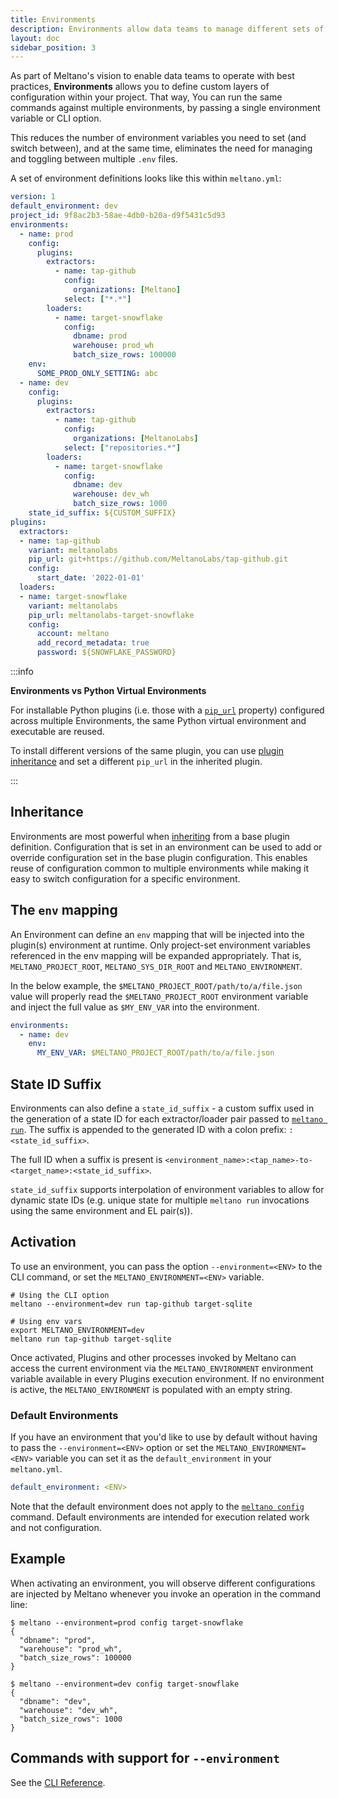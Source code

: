 ```yaml
---
title: Environments
description: Environments allow data teams to manage different sets of configurations for extractors, loaders and plugins.
layout: doc
sidebar_position: 3
---
```


As part of Meltano's vision to enable data teams to operate with best practices, **Environments** allows
you to define custom layers of configuration within your project. That way, You can run the same commands against multiple environments,
by passing a single environment variable or CLI option.

This reduces the number of environment variables you need to set (and switch between), and at the same time,
eliminates the need for managing and toggling between multiple `.env` files.

A set of environment definitions looks like this within `meltano.yml`:

```yaml
version: 1
default_environment: dev
project_id: 9f8ac2b3-58ae-4db0-b20a-d9f5431c5d93
environments:
  - name: prod
    config:
      plugins:
        extractors:
          - name: tap-github
            config:
              organizations: [Meltano]
            select: ["*.*"]
        loaders:
          - name: target-snowflake
            config:
              dbname: prod
              warehouse: prod_wh
              batch_size_rows: 100000
    env:
      SOME_PROD_ONLY_SETTING: abc
  - name: dev
    config:
      plugins:
        extractors:
          - name: tap-github
            config:
              organizations: [MeltanoLabs]
            select: ["repositories.*"]
        loaders:
          - name: target-snowflake
            config:
              dbname: dev
              warehouse: dev_wh
              batch_size_rows: 1000
    state_id_suffix: ${CUSTOM_SUFFIX}
plugins:
  extractors:
  - name: tap-github
    variant: meltanolabs
    pip_url: git+https://github.com/MeltanoLabs/tap-github.git
    config:
      start_date: '2022-01-01'
  loaders:
  - name: target-snowflake
    variant: meltanolabs
    pip_url: meltanolabs-target-snowflake
    config:
      account: meltano
      add_record_metadata: true
      password: ${SNOWFLAKE_PASSWORD}
```

:::info

  <p><strong>Environments vs Python Virtual Environments</strong></p>
  <p>For installable Python plugins (i.e. those with a <a href="project#plugins"><code>pip_url</code></a> property) configured across multiple Environments, the same Python virtual environment and executable are reused.</p>
  <p>To install different versions of the same plugin, you can use <a href="plugins#plugin-inheritance">plugin inheritance</a> and set a different <code>pip_url</code> in the inherited plugin.</p>
:::

## Inheritance

Environments are most powerful when [inheriting](plugins#plugin-inheritance) from a base plugin definition.
Configuration that is set in an environment can be used to add or override configuration set in the base plugin configuration.
This enables reuse of configuration common to multiple environments while making it easy to switch configuration for a specific environment.

## The `env` mapping

An Environment can define an `env` mapping that will be injected into the plugin(s) environment at runtime.
Only project-set environment variables referenced in the env mapping will be expanded appropriately.
That is, `MELTANO_PROJECT_ROOT`, `MELTANO_SYS_DIR_ROOT` and `MELTANO_ENVIRONMENT`.

In the below example, the `$MELTANO_PROJECT_ROOT/path/to/a/file.json` value will properly read the `$MELTANO_PROJECT_ROOT`
environment variable and inject the full value as `$MY_ENV_VAR` into the environment.

```yaml
environments:
  - name: dev
    env:
      MY_ENV_VAR: $MELTANO_PROJECT_ROOT/path/to/a/file.json
```

## State ID Suffix

Environments can also define a `state_id_suffix` - a custom suffix used in the generation of a state ID for each extractor/loader pair passed to [`meltano run`](<(/reference/command-line-interface#run)>).
The suffix is appended to the generated ID with a colon prefix: `:<state_id_suffix>`.

The full ID when a suffix is present is `<environment_name>:<tap_name>-to-<target_name>:<state_id_suffix>`.

`state_id_suffix` supports interpolation of environment variables to allow for dynamic state IDs (e.g. unique state for multiple `meltano run` invocations using the same environment and EL pair(s)).

## Activation

To use an environment, you can pass the option `--environment=<ENV>` to the CLI command, or set the `MELTANO_ENVIRONMENT=<ENV>` variable.

```shell
# Using the CLI option
meltano --environment=dev run tap-github target-sqlite

# Using env vars
export MELTANO_ENVIRONMENT=dev
meltano run tap-github target-sqlite
```

Once activated, Plugins and other processes invoked by Meltano can access the current environment via the `MELTANO_ENVIRONMENT` environment variable available in every Plugins execution environment.
If no environment is active, the `MELTANO_ENVIRONMENT` is populated with an empty string.

### Default Environments

If you have an environment that you'd like to use by default without having to pass the `--environment=<ENV>` option or set the `MELTANO_ENVIRONMENT=<ENV>` variable you can set it as the `default_environment` in your `meltano.yml`.

```yaml
default_environment: <ENV>
```

Note that the default environment does not apply to the [`meltano config`](/reference/command-line-interface#using-config-with-environments) command.
Default environments are intended for execution related work and not configuration.

## Example

When activating an environment, you will observe different configurations are injected by Meltano
whenever you invoke an operation in the command line:

```console
$ meltano --environment=prod config target-snowflake
{
  "dbname": "prod",
  "warehouse": "prod_wh",
  "batch_size_rows": 100000
}
```

```console
$ meltano --environment=dev config target-snowflake
{
  "dbname": "dev",
  "warehouse": "dev_wh",
  "batch_size_rows": 1000
}
```

## Commands with support for `--environment`

See the [CLI Reference](/reference/command-line-interface#environment).
